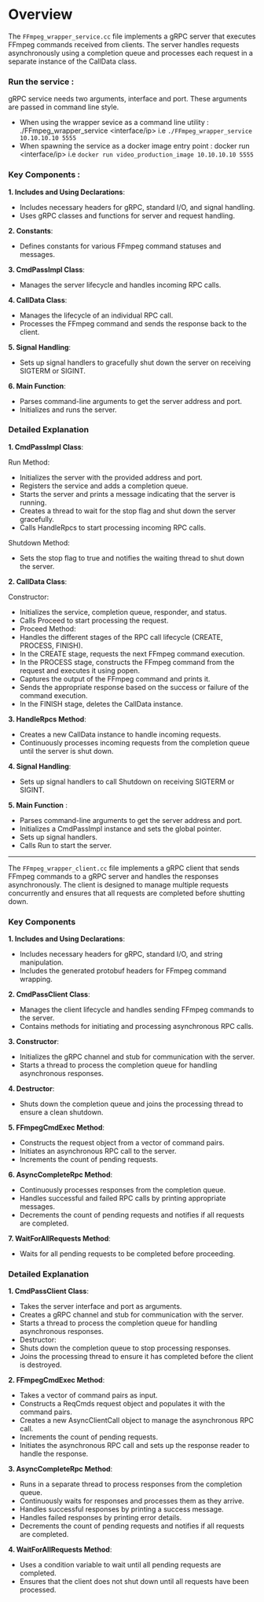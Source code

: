 # Overview
The `FFmpeg_wrapper_service.cc` file implements a gRPC server that executes FFmpeg commands received from clients. The server handles requests asynchronously using a completion queue and processes each request in a separate instance of the CallData class.

### Run the service :

gRPC service needs two arguments, interface and port. These arguments are passed in command line style.

- When using the wrapper sevice as a command line utility : ./FFmpeg_wrapper_service <interface/ip> <port> i.e `./FFmpeg_wrapper_service 10.10.10.10 5555`
- When spawning the service as a docker image entry point : docker run <name of the docker image> <interface/ip> <port> i.e `docker run video_production_image 10.10.10.10 5555`

### Key Components : 

**1. Includes and Using Declarations**:
- Includes necessary headers for gRPC, standard I/O, and signal handling.
- Uses gRPC classes and functions for server and request handling.

**2. Constants**:

- Defines constants for various FFmpeg command statuses and messages.

**3. CmdPassImpl Class**:

- Manages the server lifecycle and handles incoming RPC calls.

**4. CallData Class**:

-  Manages the lifecycle of an individual RPC call.
- Processes the FFmpeg command and sends the response back to the client.

**5. Signal Handling**:

- Sets up signal handlers to gracefully shut down the server on receiving SIGTERM or SIGINT.

**6. Main Function**:

- Parses command-line arguments to get the server address and port.
- Initializes and runs the server.

### Detailed Explanation

**1. CmdPassImpl Class**:

Run Method:

- Initializes the server with the provided address and port.
- Registers the service and adds a completion queue.
- Starts the server and prints a message indicating that the server is running.
- Creates a thread to wait for the stop flag and shut down the server gracefully.
- Calls HandleRpcs to start processing incoming RPC calls.

Shutdown Method:

- Sets the stop flag to true and notifies the waiting thread to shut down the server.

**2. CallData Class**:

Constructor:

- Initializes the service, completion queue, responder, and status.
- Calls Proceed to start processing the request.
- Proceed Method:
- Handles the different stages of the RPC call lifecycle (CREATE, PROCESS, FINISH).
- In the CREATE stage, requests the next FFmpeg command execution.
- In the PROCESS stage, constructs the FFmpeg command from the request and executes it using popen.
- Captures the output of the FFmpeg command and prints it.
- Sends the appropriate response based on the success or failure of the command execution.
- In the FINISH stage, deletes the CallData instance.

**3. HandleRpcs Method**:

- Creates a new CallData instance to handle incoming requests.
- Continuously processes incoming requests from the completion queue until the server is shut down.

**4. Signal Handling**:

- Sets up signal handlers to call Shutdown on receiving SIGTERM or SIGINT.

**5. Main Function** :

- Parses command-line arguments to get the server address and port.
- Initializes a CmdPassImpl instance and sets the global pointer.
- Sets up signal handlers.
- Calls Run to start the server.

--------------------------------------------------------------------------------------------------------------------

The `FFmpeg_wrapper_client.cc` file implements a gRPC client that sends FFmpeg commands to a gRPC server and handles the responses asynchronously. The client is designed to manage multiple requests concurrently and ensures that all requests are completed before shutting down.

### Key Components
**1. Includes and Using Declarations**:

- Includes necessary headers for gRPC, standard I/O, and string manipulation.
- Includes the generated protobuf headers for FFmpeg command wrapping.

**2. CmdPassClient Class**:

- Manages the client lifecycle and handles sending FFmpeg commands to the server.
- Contains methods for initiating and processing asynchronous RPC calls.

**3. Constructor**:

- Initializes the gRPC channel and stub for communication with the server.
- Starts a thread to process the completion queue for handling asynchronous responses.

**4. Destructor**:

- Shuts down the completion queue and joins the processing thread to ensure a clean shutdown.

**5. FFmpegCmdExec Method**:

- Constructs the request object from a vector of command pairs.
- Initiates an asynchronous RPC call to the server.
- Increments the count of pending requests.

**6. AsyncCompleteRpc Method**:

- Continuously processes responses from the completion queue.
- Handles successful and failed RPC calls by printing appropriate messages.
- Decrements the count of pending requests and notifies if all requests are completed.

**7. WaitForAllRequests Method**:

- Waits for all pending requests to be completed before proceeding.

### Detailed Explanation

**1. CmdPassClient Class**:

- Takes the server interface and port as arguments.
- Creates a gRPC channel and stub for communication with the server.
- Starts a thread to process the completion queue for handling asynchronous responses.
- Destructor:
- Shuts down the completion queue to stop processing responses.
- Joins the processing thread to ensure it has completed before the client is destroyed.

**2. FFmpegCmdExec Method**:

- Takes a vector of command pairs as input.
- Constructs a ReqCmds request object and populates it with the command pairs.
- Creates a new AsyncClientCall object to manage the asynchronous RPC call.
- Increments the count of pending requests.
- Initiates the asynchronous RPC call and sets up the response reader to handle the response.

**3. AsyncCompleteRpc Method**:

- Runs in a separate thread to process responses from the completion queue.
- Continuously waits for responses and processes them as they arrive.
- Handles successful responses by printing a success message.
- Handles failed responses by printing error details.
- Decrements the count of pending requests and notifies if all requests are completed.

**4. WaitForAllRequests Method**:

- Uses a condition variable to wait until all pending requests are completed.
- Ensures that the client does not shut down until all requests have been processed.
